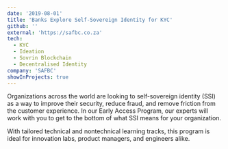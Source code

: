 ```yaml
---
date: '2019-08-01'
title: 'Banks Explore Self-Sovereign Identity for KYC'
github: ''
external: 'https://safbc.co.za'
tech:
  - KYC
  - Ideation
  - Sovrin Blockchain
  - Decentralised Identity
company: 'SAFBC'
showInProjects: true
---
```


Organizations across the world are looking to self-sovereign identity (SSI) as a way to improve their security, reduce fraud, and remove friction from the customer experience. In our Early Access Program, our experts will work with you to get to the bottom of what SSI means for your organization.

With tailored technical and nontechnical learning tracks, this program is ideal for innovation labs, product managers, and engineers alike.
